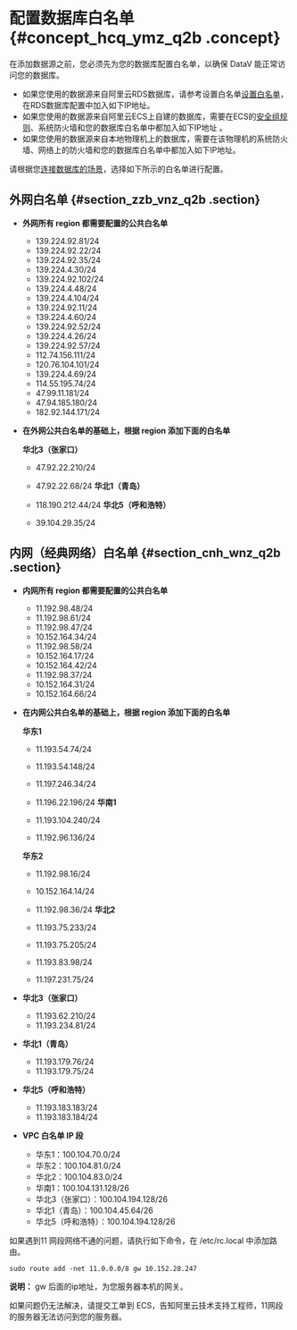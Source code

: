 # 配置数据库白名单 {#concept_hcq_ymz_q2b .concept}

在添加数据源之前，您必须先为您的数据库配置白名单，以确保 DataV 能正常访问您的数据库。

-   如果您使用的数据源来自阿里云RDS数据库，请参考设置白名单[设置白名单](https://help.aliyun.com/document_detail/43186.html)，在RDS数据库配置中加入如下IP地址。
-   如果您使用的数据源来自阿里云ECS上自建的数据库，需要在ECS的[安全组规则](https://help.aliyun.com/document_detail/25471.html)、系统防火墙和您的数据库白名单中都加入如下IP地址 。
-   如果您使用的数据源来自本地物理机上的数据库，需要在该物理机的系统防火墙、网络上的防火墙和您的数据库白名单中都加入如下IP地址。

请根据您[连接数据库的场景](https://help.aliyun.com/document_detail/26195.html)，选择如下所示的白名单进行配置。

## 外网白名单 {#section_zzb_vnz_q2b .section}

-   **外网所有 region 都需要配置的公共白名单** 
    -   139.224.92.81/24
    -   139.224.92.22/24
    -   139.224.92.35/24
    -   139.224.4.30/24
    -   139.224.92.102/24
    -   139.224.4.48/24
    -   139.224.4.104/24
    -   139.224.92.11/24
    -   139.224.4.60/24
    -   139.224.92.52/24
    -   139.224.4.26/24
    -   139.224.92.57/24
    -   112.74.156.111/24
    -   120.76.104.101/24
    -   139.224.4.69/24
    -   114.55.195.74/24
    -   47.99.11.181/24
    -   47.94.185.180/24
    -   182.92.144.171/24
-   **在外网公共白名单的基础上，根据 region 添加下面的白名单** 

    **华北3（张家口）** 

    -   47.92.22.210/24
    -   47.92.22.68/24
    **华北1（青岛）** 

    -   118.190.212.44/24
    **华北5（呼和浩特）** 

    -   39.104.29.35/24

## 内网（经典网络）白名单 {#section_cnh_wnz_q2b .section}

-   **内网所有 region 都需要配置的公共白名单** 
    -   11.192.98.48/24
    -   11.192.98.61/24
    -   11.192.98.47/24
    -   10.152.164.34/24
    -   11.192.98.58/24
    -   10.152.164.17/24
    -   10.152.164.42/24
    -   11.192.98.37/24
    -   10.152.164.31/24
    -   10.152.164.66/24
-   **在内网公共白名单的基础上，根据 region 添加下面的白名单** 

    **华东1** 

    -   11.193.54.74/24
    -   11.193.54.148/24
    -   11.197.246.34/24
    -   11.196.22.196/24
    **华南1** 

    -   11.193.104.240/24

    -   11.192.96.136/24

    **华东2** 

    -   11.192.98.16/24
    -   10.152.164.14/24
    -   11.192.98.36/24
    **华北2** 

    -   11.193.75.233/24
    -   11.193.75.205/24
    -   11.193.83.98/24
    -   11.197.231.75/24
-   **华北3（张家口）** 
    -   11.193.62.210/24
    -   11.193.234.81/24
-   **华北1（青岛）** 
    -   11.193.179.76/24
    -   11.193.179.75/24
-   **华北5（呼和浩特）** 
    -   11.193.183.183/24
    -   11.193.183.184/24
-   **VPC 白名单 IP 段** 
    -   华东1：100.104.70.0/24
    -   华东2：100.104.81.0/24
    -   华北2：100.104.83.0/24
    -   华南1：100.104.131.128/26
    -   华北3（张家口）：100.104.194.128/26
    -   华北1（青岛）：100.104.45.64/26
    -   华北5（呼和浩特）：100.104.194.128/26

如果遇到11 网段网络不通的问题，请执行如下命令，在 /etc/rc.local 中添加路由。

```
sudo route add -net 11.0.0.0/8 gw 10.152.28.247
```

**说明：** gw 后面的ip地址，为您服务器本机的网关。

如果问题仍无法解决，请提交工单到 ECS，告知阿里云技术支持工程师，11网段的服务器无法访问到您的服务器。

